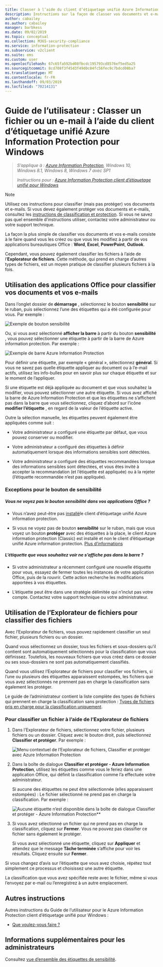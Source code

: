 ```yaml
---
title: Classer à l’aide du client d’étiquetage unifié Azure Information Protection
description: Instructions sur la façon de classer vos documents et e-mails lorsque vous utilisez le client d’étiquetage unifié Azure Information Protection pour Windows.
author: cabailey
ms.author: cabailey
manager: barbkess
ms.date: 09/02/2019
ms.topic: conceptual
ms.collection: M365-security-compliance
ms.service: information-protection
ms.subservice: v2client
ms.suite: ems
ms.custom: user
ms.openlocfilehash: 67c65fa592bd08fbcdc195793cd8576ef5ed5a25
ms.sourcegitcommit: 8cd708f3f45d3f49d0c84fc56fec9c7bdcd08ba7
ms.translationtype: MT
ms.contentlocale: fr-FR
ms.lasthandoff: 09/03/2019
ms.locfileid: "70214131"
---
```

# <a name="user-guide-classify-a-file-or-email-by-using-the-azure-information-protection-unified-labeling-client-for-windows"></a>Guide de l’utilisateur : Classer un fichier ou un e-mail à l’aide du client d’étiquetage unifié Azure Information Protection pour Windows

>*S’applique à : [Azure Information Protection](https://azure.microsoft.com/pricing/details/information-protection), Windows 10, Windows 8.1, Windows 8, Windows 7 avec SP1*
>
> *Instructions pour : [Azure Information Protection client d’étiquetage unifié pour Windows](../faqs.md#whats-the-difference-between-the-azure-information-protection-client-and-the-azure-information-protection-unified-labeling-client)*

> [!NOTE]
> Utilisez ces instructions pour classifier (mais pas protéger) vos documents et e-mails. Si vous devez également protéger vos documents et e-mails, consultez les [instructions de classification et protection](clientv2-classify-protect.md). Si vous ne savez pas quel ensemble d’instructions utiliser, contactez votre administrateur ou votre support technique.

La façon la plus simple de classifier vos documents et vos e-mails consiste à le faire quand vous les créez ou que vous les modifiez à partir de vos applications bureautiques Office : **Word**, **Excel**, **PowerPoint**, **Outlook**. 

Cependant, vous pouvez également classifier les fichiers à l’aide de l’**Explorateur de fichiers**. Cette méthode, qui prend en charge d’autres types de fichiers, est un moyen pratique de classifier plusieurs fichiers à la fois. 

## <a name="using-office-apps-to-classify-your-documents-and-emails"></a>Utilisation des applications Office pour classifier vos documents et vos e-mails

Dans l’onglet dossier de **démarrage** , sélectionnez le bouton **sensibilité** sur le ruban, puis sélectionnez l’une des étiquettes qui a été configurée pour vous. Par exemple :

![Exemple de bouton sensibilité](../media/sensitivity-not-set-callout.png)

Ou, si vous avez sélectionné **afficher la barre** à partir du bouton **sensibilité** , vous pouvez sélectionner une étiquette à partir de la barre de Azure information protection. Par exemple :

![Exemple de barre Azure Information Protection](../media/info-protect-barv2-not-set-callout.png)

Pour définir une étiquette, par exemple « général », sélectionnez **général**. Si vous ne savez pas quelle étiquette appliquer au document ou à l’e-mail actifs, utilisez les info-bulles pour en savoir plus sur chaque étiquette et sur le moment de l’appliquer. 

Si une étiquette est déjà appliquée au document et que vous souhaitez la modifier, vous pouvez sélectionner une autre étiquette. Si vous avez affiché la barre de Azure Information Protection et que les étiquettes ne s’affichent pas dans la barre que vous sélectionnez, cliquez d’abord sur l’icône **modifier l’étiquette** , en regard de la valeur de l’étiquette active.

Outre la sélection manuelle, les étiquettes peuvent également être appliquées comme suit :

- Votre administrateur a configuré une étiquette par défaut, que vous pouvez conserver ou modifier.

- Votre administrateur a configuré des étiquettes à définir automatiquement lorsque des informations sensibles sont détectées.

- Votre administrateur a configuré des étiquettes recommandées lorsque des informations sensibles sont détectées, et vous êtes invité à accepter la recommandation (et l’étiquette est appliquée) ou à la rejeter (l’étiquette recommandée n’est pas appliquée).

### <a name="exceptions-for-the-sensitivity-button"></a>Exceptions pour le bouton de sensibilité

##### <a name="dont-see-the-sensitivity-button-in-your-office-apps"></a>Vous ne voyez pas le bouton sensibilité dans vos applications Office ?

- Vous n’avez peut-être pas [installé](install-unifiedlabelingclient-app.md)le client d’étiquetage unifié Azure information protection.

- Si vous ne voyez pas de bouton **sensibilité** sur le ruban, mais que vous voyez un bouton **protéger** avec des étiquettes à la place, le client Azure information protection (Classic) est installé et non le client d’étiquetage unifié Azure information protection. [Plus d’informations](../faqs.md#whats-the-difference-between-the-azure-information-protection-client-and-the-azure-information-protection-unified-labeling-client)

##### <a name="is-the-label-that-you-expect-to-see-not-displayed"></a>L’étiquette que vous souhaitez voir ne s’affiche pas dans la barre ? 

- Si votre administrateur a récemment configuré une nouvelle étiquette pour vous, essayez de fermer toutes les instances de votre application Office, puis de la rouvrir. Cette action recherche les modifications apportées à vos étiquettes.

- L’étiquette peut être dans une stratégie délimitée qui n’inclut pas votre compte. Contactez votre support technique ou votre administrateur.


## <a name="using-file-explorer-to-classify-files"></a>Utilisation de l’Explorateur de fichiers pour classifier des fichiers

Avec l’Explorateur de fichiers, vous pouvez rapidement classifier un seul fichier, plusieurs fichiers ou un dossier. 

Quand vous sélectionnez un dossier, tous les fichiers et sous-dossiers qu’il contient sont automatiquement sélectionnés pour la classification que vous définissez. Toutefois, les nouveaux fichiers que vous créez dans ce dossier ou ses sous-dossiers ne sont pas automatiquement classifiés.

Quand vous utilisez l’Explorateur de fichiers pour classifier vos fichiers, si l’une ou plusieurs des étiquettes apparaissent estompées, les fichiers que vous avez sélectionnés ne prennent pas en charge la classification sans également les protéger.

Le guide de l’administrateur contient la liste complète des types de fichiers qui prennent en charge la classification sans protection : [Types de fichiers pris en charge pour la classification uniquement](clientv2-admin-guide-file-types.md#file-types-supported-for-classification-only).

### <a name="to-classify-a-file-by-using-file-explorer"></a>Pour classifier un fichier à l’aide de l’Explorateur de fichiers

1. Dans l’Explorateur de fichiers, sélectionnez votre fichier, plusieurs fichiers ou un dossier. Cliquez avec le bouton droit, puis sélectionnez **Classifier et protéger**. Par exemple :
    
    ![Menu contextuel de l’Explorateur de fichiers, Classifier et protéger avec Azure Information Protection](../media/right-click-classify-protect-folder.png)

2. Dans la boîte de dialogue **Classifier et protéger - Azure Information Protection**, utilisez les étiquettes comme vous le feriez dans une application Office, qui définit la classification comme l’a effectuée votre administrateur. 
    
    Si aucune des étiquettes ne peut être sélectionnée (elles apparaissent estompées) : Le fichier sélectionné ne prend pas en charge la classification. Par exemple :
    
    ![Aucune étiquette n’est disponible dans la boîte de dialogue Classifier et protéger - Azure Information Protection**](../media/v2info-protect-dialog-labels-dimmed.png)

3. Si vous avez sélectionné un fichier qui ne prend pas en charge la classification, cliquez sur **Fermer**. Vous ne pouvez pas classifier ce fichier sans également le protéger.
    
    Si vous avez sélectionné une étiquette, cliquez sur **Appliquer** et attendez que le message **Tâche terminée** s’affiche pour voir les résultats. Cliquez ensuite sur **Fermer**.

Si vous changez d’avis sur l’étiquette que vous avez choisie, répétez tout simplement ce processus et choisissez une autre étiquette.

La classification que vous avez spécifiée reste avec le fichier, même si vous l’envoyez par e-mail ou l’enregistrez à un autre emplacement. 

## <a name="other-instructions"></a>Autres instructions

Autres instructions du Guide de l’utilisateur pour le Azure Information Protection client d’étiquetage unifié pour Windows :

- [Que voulez-vous faire ?](clientv2-user-guide.md#what-do-you-want-to-do)

## <a name="additional-information-for-administrators"></a>Informations supplémentaires pour les administrateurs

Consultez [vue d’ensemble des étiquettes de sensibilité](/Office365/SecurityCompliance/sensitivity-labels).

